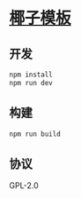 [椰子模板](http://yezi.xingrz.me/)
==========

## 开发

```sh
npm install
npm run dev
```

## 构建

```sh
npm run build
```

## 协议

GPL-2.0
